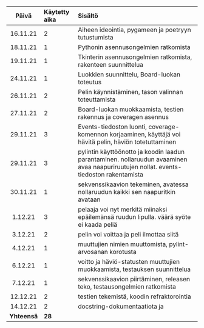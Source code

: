 | Päivä | Käytetty aika | Sisältö  |
| :----:|:--------------| :-----|
| 16.11.21 |   2   | Aiheen ideointia, pygameen ja poetryyn tutustumista |
| 18.11.21 |   1   | Pythonin asennusongelmien ratkomista |
| 19.11.21 |   1   | Tkinterin asennusongelmien ratkomista, rakenteen suunnittelua |
| 24.11.21 |   1   | Luokkien suunnittelu, Board-luokan toteutus |
| 26.11.21 |   2  | Pelin käynnistäminen, tason valinnan toteuttamista |
| 27.11.21 |   2  | Board-luokan muokkaamista, testien rakennus ja coveragen asennus |
| 29.11.21 |   3  | Events-tiedoston luonti, coverage-komennon korjaaminen, käyttäjä voi hävitä pelin, häviön totetuttaminen |
| 29.11.21 |   3  | pylintin käyttöönotto ja koodin laadun parantaminen. nollaruudun avaaminen avaa naapuriruutujen nollat. events-tiedoston rakentamista |
| 30.11.21 |   1  | sekvenssikaavion tekeminen, avatessa nollaruudun kaikki sen naapuritkin avataan |
| 1.12.21 |   3  | pelaaja voi nyt merkitä miinaksi epäilemänsä ruudun lipulla. väärä syöte ei kaada peliä |
| 3.12.21 |   2  | pelin voi voittaa ja peli ilmottaa siitä |
| 4.12.21 |   1  | muuttujien nimien muuttomista, pylint-arvosanan korotusta |
| 6.12.21 |   1  | voitto ja häviö-statusten muuttujien muokkaamista, testauksen suunnittelua|
| 7.12.21 |   1  | sekvenssikaavion piirtäminen, releasen teko, testausongelmien ratkomista |
| 12.12.21 |   2  | testien tekemistä, koodin refraktorointia |
| 14.12.21 |   2  | docstring-dokumentaatiota ja  |
| **Yhteensä** |   **28**  |  
